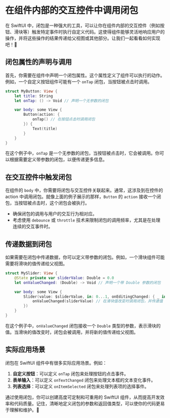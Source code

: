 ﻿# 在组件内部的交互控件中调用闭包

在 SwiftUI 中，闭包是一种强大的工具，可以让你在组件内部的交互控件（例如按钮、滑块等）触发特定事件时执行自定义代码。这使得组件能够灵活地响应用户的操作，并将这些操作的结果传递给父视图或其他部分。让我们一起看看如何实现吧！🎉

## 闭包属性的声明与调用

首先，你需要在组件中声明一个闭包属性。这个属性定义了组件可以执行的动作。例如，一个自定义按钮组件可能有一个 `onTap` 闭包，当按钮被点击时调用。

```swift
struct MyButton: View {
    let title: String
    let onTap: () -> Void // 声明一个无参数的闭包

    var body: some View {
        Button(action: {
            onTap() // 在按钮点击时调用闭包
        }) {
            Text(title)
        }
    }
}
```

在这个例子中，`onTap` 是一个无参数的闭包，当按钮被点击时，它会被调用。你可以根据需要定义带参数的闭包，以便传递更多信息。

## 在交互控件中触发闭包

在组件的 `body` 中，你需要将闭包与交互控件关联起来。通常，这涉及到在控件的 action 中调用闭包。就像上面的例子展示的那样，`Button` 的 `action` 接收一个闭包，当按钮被点击时，这个闭包会被执行。

*   确保闭包的调用与用户的交互行为相对应。
*   考虑使用 `debounce` 或 `throttle` 技术来限制闭包的调用频率，尤其是在处理连续的交互事件时。

## 传递数据到闭包

如果需要在闭包中传递数据，你可以定义带参数的闭包。例如，一个滑块组件可能需要将滑块的值传递给父视图。

```swift
struct MySlider: View {
    @State private var sliderValue: Double = 0.0
    let onValueChanged: (Double) -> Void // 声明一个带 Double 参数的闭包

    var body: some View {
        Slider(value: $sliderValue, in: 0...1, onEditingChanged: { _ in
            onValueChanged(sliderValue) // 在滑块值改变时调用闭包，并传递值
        })
    }
}
```

在这个例子中，`onValueChanged` 闭包接收一个 `Double` 类型的参数，表示滑块的值。当滑块的值改变时，闭包会被调用，并将新的值传递给父视图。

## 实际应用场景

闭包在 SwiftUI 组件中有很多实际应用场景。例如：

1.  **自定义按钮**：可以定义 `onTap` 闭包来处理按钮的点击事件。
2.  **表单输入**：可以定义 `onTextChanged` 闭包来处理文本框的文本变化事件。
3.  **列表选择**：可以定义 `onItemSelected` 闭包来处理列表项的选择事件。

通过使用闭包，你可以创建高度可定制和可重用的 SwiftUI 组件，从而提高开发效率和代码质量。记住，清晰地定义闭包的参数和返回值类型，可以使你的代码更易于理解和维护。🚀
